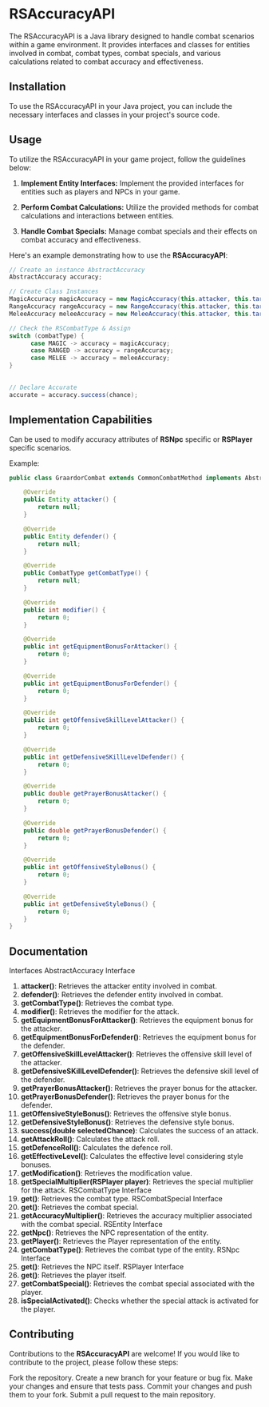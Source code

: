 # RSAccuracyAPI

The RSAccuracyAPI is a Java library designed to handle combat scenarios within a game environment. It provides interfaces and classes for entities involved in combat, combat types, combat specials, and various calculations related to combat accuracy and effectiveness.

## Installation

To use the RSAccuracyAPI in your Java project, you can include the necessary interfaces and classes in your project's source code.

## Usage

To utilize the RSAccuracyAPI in your game project, follow the guidelines below:

1. **Implement Entity Interfaces:** Implement the provided interfaces for entities such as players and NPCs in your game.

2. **Perform Combat Calculations:** Utilize the provided methods for combat calculations and interactions between entities.

3. **Handle Combat Specials:** Manage combat specials and their effects on combat accuracy and effectiveness.

Here's an example demonstrating how to use the **RSAccuracyAPI**:

```java
// Create an instance AbstractAccuracy
AbstractAccuracy accuracy;

// Create Class Instances
MagicAccuracy magicAccuracy = new MagicAccuracy(this.attacker, this.target, this.combatType);
RangeAccuracy rangeAccuracy = new RangeAccuracy(this.attacker, this.target, this.combatType);
MeleeAccuracy meleeAccuracy = new MeleeAccuracy(this.attacker, this.target, this.combatType);

// Check the RSCombatType & Assign
switch (combatType) {
      case MAGIC -> accuracy = magicAccuracy;
      case RANGED -> accuracy = rangeAccuracy;
      case MELEE -> accuracy = meleeAccuracy;
}

  
// Declare Accurate
accurate = accuracy.success(chance);
```

## Implementation Capabilities

Can be used to modify accuracy attributes of **RSNpc** specific or **RSPlayer** specific scenarios.

Example:
```java
public class GraardorCombat extends CommonCombatMethod implements AbstractAccuracy {

    @Override
    public Entity attacker() {
        return null;
    }

    @Override
    public Entity defender() {
        return null;
    }

    @Override
    public CombatType getCombatType() {
        return null;
    }

    @Override
    public int modifier() {
        return 0;
    }

    @Override
    public int getEquipmentBonusForAttacker() {
        return 0;
    }

    @Override
    public int getEquipmentBonusForDefender() {
        return 0;
    }

    @Override
    public int getOffensiveSkillLevelAttacker() {
        return 0;
    }

    @Override
    public int getDefensiveSKillLevelDefender() {
        return 0;
    }

    @Override
    public double getPrayerBonusAttacker() {
        return 0;
    }

    @Override
    public double getPrayerBonusDefender() {
        return 0;
    }

    @Override
    public int getOffensiveStyleBonus() {
        return 0;
    }

    @Override
    public int getDefensiveStyleBonus() {
        return 0;
    }
}

```




## Documentation
Interfaces
AbstractAccuracy Interface

1. **attacker()**: Retrieves the attacker entity involved in combat.
2. **defender()**: Retrieves the defender entity involved in combat.
3. **getCombatType()**: Retrieves the combat type.
4. **modifier()**: Retrieves the modifier for the attack.
5. **getEquipmentBonusForAttacker()**: Retrieves the equipment bonus for the attacker.
6. **getEquipmentBonusForDefender()**: Retrieves the equipment bonus for the defender.
7. **getOffensiveSkillLevelAttacker()**: Retrieves the offensive skill level of the attacker.
8. **getDefensiveSKillLevelDefender()**: Retrieves the defensive skill level of the defender.
9. **getPrayerBonusAttacker()**: Retrieves the prayer bonus for the attacker.
10. **getPrayerBonusDefender()**: Retrieves the prayer bonus for the defender.
11. **getOffensiveStyleBonus()**: Retrieves the offensive style bonus.
12. **getDefensiveStyleBonus()**: Retrieves the defensive style bonus.
13. **success(double selectedChance)**: Calculates the success of an attack.
14. **getAttackRoll()**: Calculates the attack roll.
15. **getDefenceRoll()**: Calculates the defence roll.
16. **getEffectiveLevel()**: Calculates the effective level considering style bonuses.
17. **getModification()**: Retrieves the modification value.
18. **getSpecialMultiplier(RSPlayer player)**: Retrieves the special multiplier for the attack. RSCombatType Interface
19. **get()**: Retrieves the combat type. RSCombatSpecial Interface
20. **get()**: Retrieves the combat special.
21. **getAccuracyMultiplier()**: Retrieves the accuracy multiplier associated with the combat special. RSEntity Interface 
22. **getNpc()**: Retrieves the NPC representation of the entity.
23. **getPlayer()**: Retrieves the Player representation of the entity.
24. **getCombatType()**: Retrieves the combat type of the entity. RSNpc Interface
25. **get()**: Retrieves the NPC itself. RSPlayer Interface
26. **get()**: Retrieves the player itself.
27. **getCombatSpecial()**: Retrieves the combat special associated with the player.
28. **isSpecialActivated()**: Checks whether the special attack is activated for the player.

## Contributing
Contributions to the **RSAccuracyAPI** are welcome! If you would like to contribute to the project, please follow these steps:

Fork the repository.
Create a new branch for your feature or bug fix.
Make your changes and ensure that tests pass.
Commit your changes and push them to your fork.
Submit a pull request to the main repository.
